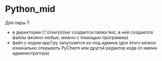 # Python_mid
Для пары 7:
- в директории C:\Users\User создается папка test, в ней создаются файлы (можно любые, можно с помощью программы)
- файл с кодом app7.py запускается из-под админа (для этого можно изначально открывать PyCharm или другой редактор кода от имени администратора)
